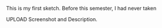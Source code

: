 This is my first sketch. Before this semester, I had never taken 

UPLOAD Screenshot and Description.